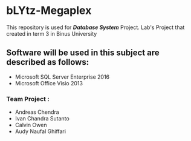 # bLYtz-Megaplex

This repository is used for ***Database System*** Project. Lab's Project that created in term 3 in Binus University

## Software will be used in this subject are described as follows:

- Microsoft SQL Server Enterprise 2016
- Microsoft Office Visio 2013

### Team Project :
- Andreas Chendra
- Ivan Chandra Sutanto
- Calvin Owen
- Audy Naufal Ghiffari
